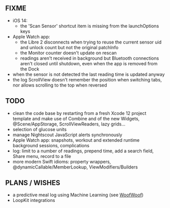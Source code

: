 FIXME
-----

* iOS 14:
   - the 'Scan Sensor' shortcut item is missing from the launchOptions keys
* Apple Watch app:
  - the Libre 2 disconnects when trying to reuse the current sensor uid and unlock count but not the original patchInfo
  - the Monitor counter doesn't update on rescan
  - readings aren't received in background but Bluetooth connections aren't closed until shutdown, even when the app is removed from the Dock
* when the sensor is not detected the last reading time is updated anyway
* the log ScrollView doesn't remember the position when switching tabs, nor allows scrolling to the top when reversed

TODO
----

* clean the code base by restarting from a fresh Xcode 12 project template and make use of Combine and of the new Widgets, @Scene/AppStorage, ScrollViewReaders, lazy grids...
* selection of glucose units
* manage Nightscout JavaScript alerts synchronously
* Apple Watch app: snapshots, workout and extended runtime background sessions, complications
* log: limit to a number of readings, prepend time, add a search field, Share menu, record to a file
* more modern Swift idioms: property wrappers, @dynamicCallable/MemberLookup, ViewModifiers/Builders


PLANS / WISHES
---------------

* a predictive meal log using Machine Learning (see [WoofWoof](https://github.com/gshaviv/ninety-two))
* LoopKit integrations
